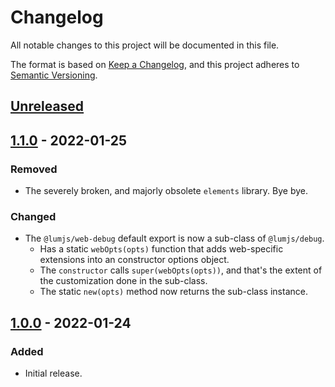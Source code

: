 # Changelog
All notable changes to this project will be documented in this file.

The format is based on [Keep a Changelog](https://keepachangelog.com/en/1.0.0/),
and this project adheres to [Semantic Versioning](https://semver.org/spec/v2.0.0.html).

## [Unreleased]

## [1.1.0] - 2022-01-25
### Removed
- The severely broken, and majorly obsolete `elements` library. Bye bye.
### Changed
- The `@lumjs/web-debug` default export is now a sub-class of `@lumjs/debug`.
  - Has a static `webOpts(opts)` function that adds web-specific extensions
    into an constructor options object.
  - The `constructor` calls `super(webOpts(opts))`, and that's the extent
    of the customization done in the sub-class.
  - The static `new(opts)` method now returns the sub-class instance.

## [1.0.0] - 2022-01-24
### Added
- Initial release.

[Unreleased]: https://github.com/supernovus/lum.web-debug.js/compare/v1.1.0...HEAD
[1.1.0]: https://github.com/supernovus/lum.web-debug.js/compare/v1.0.0...v1.1.0
[1.0.0]: https://github.com/supernovus/lum.web-debug.js/releases/tag/v1.0.0

